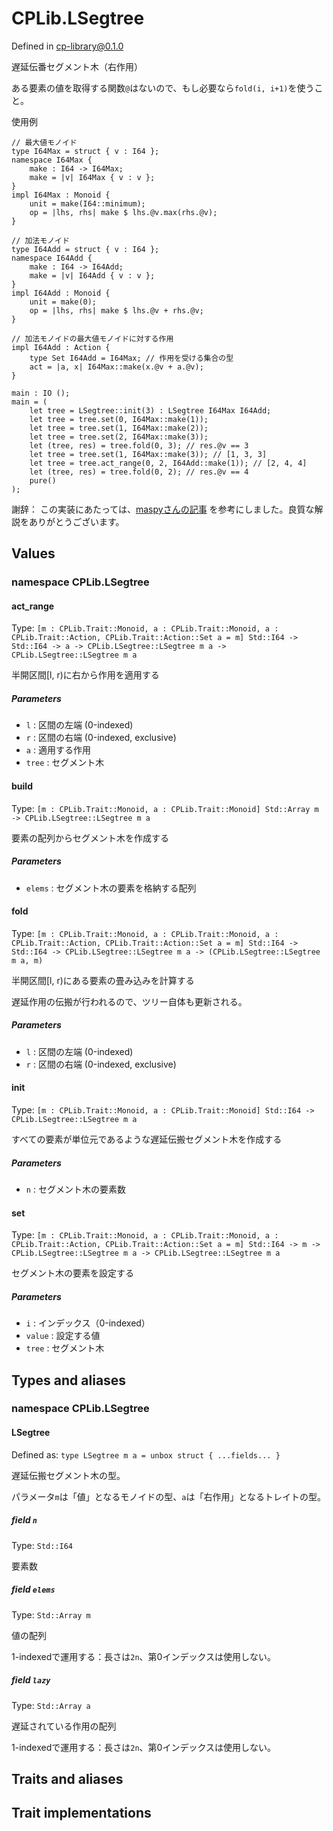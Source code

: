 # CPLib.LSegtree

Defined in cp-library@0.1.0

遅延伝番セグメント木（右作用）

ある要素の値を取得する関数`@`はないので、もし必要なら`fold(i, i+1)`を使うこと。

使用例
```
// 最大値モノイド
type I64Max = struct { v : I64 };
namespace I64Max {
    make : I64 -> I64Max;
    make = |v| I64Max { v : v };
}
impl I64Max : Monoid {
    unit = make(I64::minimum);
    op = |lhs, rhs| make $ lhs.@v.max(rhs.@v);
}

// 加法モノイド
type I64Add = struct { v : I64 };
namespace I64Add {
    make : I64 -> I64Add;
    make = |v| I64Add { v : v };
}
impl I64Add : Monoid {
    unit = make(0);
    op = |lhs, rhs| make $ lhs.@v + rhs.@v;
}

// 加法モノイドの最大値モノイドに対する作用
impl I64Add : Action {
    type Set I64Add = I64Max; // 作用を受ける集合の型
    act = |a, x| I64Max::make(x.@v + a.@v);
}

main : IO ();
main = (
    let tree = LSegtree::init(3) : LSegtree I64Max I64Add;
    let tree = tree.set(0, I64Max::make(1));
    let tree = tree.set(1, I64Max::make(2));
    let tree = tree.set(2, I64Max::make(3));
    let (tree, res) = tree.fold(0, 3); // res.@v == 3
    let tree = tree.set(1, I64Max::make(3)); // [1, 3, 3]
    let tree = tree.act_range(0, 2, I64Add::make(1)); // [2, 4, 4]
    let (tree, res) = tree.fold(0, 2); // res.@v == 4
    pure()
);
```

謝辞：
この実装にあたっては、[maspyさんの記事](https://maspypy.com/segment-tree-%e3%81%ae%e3%81%8a%e5%8b%89%e5%bc%b72) を参考にしました。良質な解説をありがとうございます。

## Values

### namespace CPLib.LSegtree

#### act_range

Type: `[m : CPLib.Trait::Monoid, a : CPLib.Trait::Monoid, a : CPLib.Trait::Action, CPLib.Trait::Action::Set a = m] Std::I64 -> Std::I64 -> a -> CPLib.LSegtree::LSegtree m a -> CPLib.LSegtree::LSegtree m a`

半開区間[l, r)に右から作用を適用する

##### Parameters

- `l` : 区間の左端 (0-indexed)
- `r` : 区間の右端 (0-indexed, exclusive)
- `a` : 適用する作用
- `tree` : セグメント木

#### build

Type: `[m : CPLib.Trait::Monoid, a : CPLib.Trait::Monoid] Std::Array m -> CPLib.LSegtree::LSegtree m a`

要素の配列からセグメント木を作成する

##### Parameters

- `elems` : セグメント木の要素を格納する配列

#### fold

Type: `[m : CPLib.Trait::Monoid, a : CPLib.Trait::Monoid, a : CPLib.Trait::Action, CPLib.Trait::Action::Set a = m] Std::I64 -> Std::I64 -> CPLib.LSegtree::LSegtree m a -> (CPLib.LSegtree::LSegtree m a, m)`

半開区間[l, r)にある要素の畳み込みを計算する

遅延作用の伝搬が行われるので、ツリー自体も更新される。

##### Parameters

- `l` : 区間の左端 (0-indexed)
- `r` : 区間の右端 (0-indexed, exclusive)

#### init

Type: `[m : CPLib.Trait::Monoid, a : CPLib.Trait::Monoid] Std::I64 -> CPLib.LSegtree::LSegtree m a`

すべての要素が単位元であるような遅延伝搬セグメント木を作成する

##### Parameters

- `n` : セグメント木の要素数

#### set

Type: `[m : CPLib.Trait::Monoid, a : CPLib.Trait::Monoid, a : CPLib.Trait::Action, CPLib.Trait::Action::Set a = m] Std::I64 -> m -> CPLib.LSegtree::LSegtree m a -> CPLib.LSegtree::LSegtree m a`

セグメント木の要素を設定する

##### Parameters

- `i` : インデックス（0-indexed）
- `value` : 設定する値
- `tree` : セグメント木

## Types and aliases

### namespace CPLib.LSegtree

#### LSegtree

Defined as: `type LSegtree m a = unbox struct { ...fields... }`

遅延伝搬セグメント木の型。

パラメータ`m`は「値」となるモノイドの型、`a`は「右作用」となるトレイトの型。

##### field `n`

Type: `Std::I64`

要素数

##### field `elems`

Type: `Std::Array m`

値の配列

1-indexedで運用する：長さは`2n`、第0インデックスは使用しない。

##### field `lazy`

Type: `Std::Array a`

遅延されている作用の配列

1-indexedで運用する：長さは`2n`、第0インデックスは使用しない。

## Traits and aliases

## Trait implementations